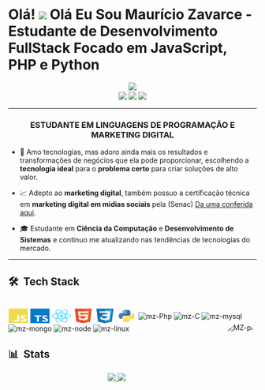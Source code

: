 <h1 align="left">Olá! <img src="https://raw.githubusercontent.com/kaueMarques/kaueMarques/master/hi.gif" width="30px"> Olá Eu Sou Maurício Zavarce - Estudante de Desenvolvimento FullStack Focado em JavaScript, PHP e Python </h1>

<div align="center">
   <img height="380em" src="https://user-images.githubusercontent.com/70382532/138322189-2db8df52-9dcb-40a0-88a8-c365466bd33d.gif"/>
</div>
<div align="center">
   <a href="https://www.linkedin.com/in/mauriciosteixeira/" target="_blank"><img src="https://img.shields.io/badge/-LinkedIn-%230077B5?style=for-the-badge&logo=linkedin&logoColor=white" target="_blank"></a>
   <a href="https://www.youtube.com/channel/UCGttZI53ppzrYPMR5ixfjrA" target="_blank"><img src="https://img.shields.io/badge/YouTube-FF0000?style=for-the-badge&logo=youtube&logoColor=white" target="_blank"></a>
    <a href="#" target="Em Desenvolvimento"><img src="https://img.shields.io/badge/Blogger-FF0000?style=for-the-badge&logo=Blogger&logoColor=white" target="_blank"></a>
</div>

***
<div align="center">
   <h3> ESTUDANTE EM LINGUAGENS DE PROGRAMAÇÃO E MARKETING DIGITAL </h3>
</div>

- 🎯 Amo tecnologias, mas adoro ainda mais os resultados e transformações de negócios que ela pode proporcionar, escolhendo a **tecnologia ideal** para o **problema certo** para criar soluções de alto valor.

- 📈 Adepto ao **marketing digital**, também possuo a certificação técnica em **marketing digital em midias sociais** pela (Senac) [Da uma conferida aqui](https://drive.google.com/file/d/1SiJRQvxjXysCZyoSB_0mWeZjo7pf6IIP/view?usp=sharing).

- 🎓 Estudante em  **Ciência da Computação** e **Desenvolvimento de Sistemas** e continuo me atualizando nas tendências de tecnologias do mercado.

***
## 🛠 &nbsp;Tech Stack

<div style="display: inline_block"><br>
  <img align="center" alt="mz-Js" height="30" width="40" src="https://raw.githubusercontent.com/devicons/devicon/master/icons/javascript/javascript-plain.svg">
  <img align="center" alt="mz-Ts" height="30" width="40" src="https://raw.githubusercontent.com/devicons/devicon/master/icons/typescript/typescript-plain.svg">
  <img align="center" alt="mz-React" height="30" width="40" src="https://raw.githubusercontent.com/devicons/devicon/master/icons/react/react-original.svg">
  <img align="center" alt="mz-HTML" height="30" width="40" src="https://raw.githubusercontent.com/devicons/devicon/master/icons/html5/html5-original.svg">
  <img align="center" alt="mz-CSS" height="30" width="40" src="https://raw.githubusercontent.com/devicons/devicon/master/icons/css3/css3-original.svg">
  <img align="center" alt="mz-Python" height="30" width="40" src="https://raw.githubusercontent.com/devicons/devicon/master/icons/python/python-original.svg">
  <img align="center" alt="mz-Php" height="40" width="50" src="https://cdn.jsdelivr.net/gh/devicons/devicon/icons/php/php-original.svg"/>
   <img align="center" alt="mz-C" height="40" width="50" src="https://cdn.jsdelivr.net/gh/devicons/devicon/icons/c/c-original.svg" />
  <img align="center" alt="mz-mysql" height="40" width="50" src="https://cdn.jsdelivr.net/gh/devicons/devicon/icons/mysql/mysql-original-wordmark.svg" />
   <img align="center" alt="mz-mongo" height="40" width="50" src="https://cdn.jsdelivr.net/gh/devicons/devicon/icons/mongodb/mongodb-original-wordmark.svg" />
   <img align="center" alt="mz-node" height="40" width="50" src="https://cdn.jsdelivr.net/gh/devicons/devicon/icons/nodejs/nodejs-original-wordmark.svg" />
   <img align="center" alt="mz-linux" height="40" width="50" src="https://cdn.jsdelivr.net/gh/devicons/devicon/icons/linux/linux-original.svg" />

  <img align="right" alt="MZ-pic" height="150" style="border-radius:50px;" src="https://generator.qrcodefacil.com/qrcodes/static-627d675ba9cc9df172ae3c740f6b8563.svg">
   
</div>

## 📊 &nbsp;Stats

<div align="center">
  <a href="https://github.com/MauricioZavarce">
  <img height="180em" src="https://github-readme-stats.vercel.app/api?username=MauricioZavarce&show_icons=true&theme=dracula&include_all_commits=true&count_private=true"/>
  <img height="180em" src="https://github-readme-stats.vercel.app/api/top-langs/?username=MauricioZavarce&layout=compact&langs_count=7&theme=dracula"/>
</div>
